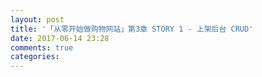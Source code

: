 ```yaml
---
layout: post
title: '「从零开始做购物网站」第3章 STORY 1 - 上架后台 CRUD'
date: 2017-06-14 23:28
comments: true
categories: 
---
```

